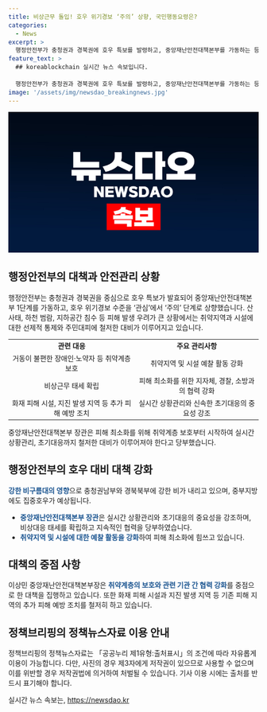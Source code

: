```yaml
---
title: 비상근무 돌입! 호우 위기경보 ‘주의’ 상향, 국민행동요령은?
categories:
  - News
excerpt: >
  행정안전부가 충청권과 경북권에 호우 특보를 발령하고, 중앙재난안전대책본부를 가동하는 등 대비조치를 강화했습니다. 강수로 인한 산사태와 침수에 대비하기 위해 취약지역과 시설에 선제적 통제와 주민대피 철저를 기할 방침이며, 재난안전관리본부장은 특히 취약계층의 보호와 실시간 위험정보 공유를 강조했습니다. 또한, 화재 피해 시설과 지진 발생 지역 등에서 추가 피해가 발생하지 않도록 예방 조치를 철저히 할 예정입니다. 이번 호우로 인한 피해 최소화를 위해 신속한 대응이 중요하다고 당부했습니다. (출처: 정책브리핑)
feature_text: >
  ## koreablockchain 실시간 뉴스 속보입니다.

  행정안전부가 충청권과 경북권에 호우 특보를 발령하고, 중앙재난안전대책본부를 가동하는 등 대비조치를 강화했습니다. 강수로 인한 산사태와 침수에 대비하기 위해 취약지역과 시설에 선제적 통제와 주민대피 철저를 기할 방침이며, 재난안전관리본부장은 특히 취약계층의 보호와 실시간 위험정보 공유를 강조했습니다. 또한, 화재 피해 시설과 지진 발생 지역 등에서 추가 피해가 발생하지 않도록 예방 조치를 철저히 할 예정입니다. 이번 호우로 인한 피해 최소화를 위해 신속한 대응이 중요하다고 당부했습니다. (출처: 정책브리핑)
image: '/assets/img/newsdao_breakingnews.jpg'
---
```


<p><img src="/assets/img/newsdao_breakingnews.jpg" alt="koreablockchain 속보" /></p>

<h2 data-ke-size="size26">행정안전부의 대책과 안전관리 상황</h2>

<p data-ke-size="size16">행정안전부는 충청권과 경북권을 중심으로 호우 특보가 발효되어 중앙재난안전대책본부 1단계를 가동하고, 호우 위기경보 수준을 ‘관심’에서 ‘주의’ 단계로 상향했습니다. 산사태, 하천 범람, 지하공간 침수 등 피해 발생 우려가 큰 상황에서는 취약지역과 시설에 대한 선제적 통제와 주민대피에 철저한 대비가 이루어지고 있습니다.</p>

<table>
  <tr>
    <td style="text-align: center; height: 17px;"><b>관련 대응</b></td>
    <td style="text-align: center; height: 17px;"><b>주요 관리사항</b></td>
  </tr>
  <tr>
    <td style="text-align: center; height: 17px;">거동이 불편한 장애인·노약자 등 취약계층 보호</td>
    <td style="text-align: center; height: 17px;">취약지역 및 시설 예찰 활동 강화</td>
  </tr>
  <tr>
    <td style="text-align: center; height: 17px;">비상근무 태세 확립</td>
    <td style="text-align: center; height: 17px;">피해 최소화를 위한 지자체, 경찰, 소방과의 협력 강화</td>
  </tr>
  <tr>
    <td style="text-align: center; height: 17px;">화재 피해 시설, 지진 발생 지역 등 추가 피해 예방 조치</td>
    <td style="text-align: center; height: 17px;">실시간 상황관리와 신속한 초기대응의 중요성 강조</td>
  </tr>
</table>

<p data-ke-size="size16">중앙재난안전대책본부 장관은 피해 최소화를 위해 취약계층 보호부터 시작하여 실시간 상황관리, 초기대응까지 철저한 대비가 이루어져야 한다고 당부했습니다.</p>

<h2 data-ke-size="size26">행정안전부의 호우 대비 대책 강화</h2>

<p data-ke-size="size16"><b><span style="color: #1a5490;">강한 비구름대의 영향</span></b>으로 충청권남부와 경북북부에 강한 비가 내리고 있으며, 중부지방에도 집중호우가 예상됩니다.</p>

<ul>
  <li><b><span style="color: #1a5490;">중앙재난안전대책본부 장관</span></b>은 실시간 상황관리와 초기대응의 중요성을 강조하며, 비상대응 태세를 확립하고 지속적인 협력을 당부하였습니다.</li>
  <li><b><span style="color: #1a5490;">취약지역 및 시설에 대한 예찰 활동을 강화</span></b>하여 피해 최소화에 힘쓰고 있습니다.</li>
</ul>

<h2 data-ke-size="size26">대책의 중점 사항</h2>

<p data-ke-size="size16">이상민 중앙재난안전대책본부장은 <b><span style="color: #1a5490;">취약계층의 보호와 관련 기관 간 협력 강화</span></b>를 중점으로 한 대책을 집행하고 있습니다. 또한 화재 피해 시설과 지진 발생 지역 등 기존 피해 지역의 추가 피해 예방 조치를 철저히 하고 있습니다.</p>

<h2 data-ke-size="size26">정책브리핑의 정책뉴스자료 이용 안내</h2>

<p data-ke-size="size16">정책브리핑의 정책뉴스자료는 「공공누리 제1유형:출처표시」의 조건에 따라 자유롭게 이용이 가능합니다. 다만, 사진의 경우 제3자에게 저작권이 있으므로 사용할 수 없으며 이를 위반할 경우 저작권법에 의거하여 처벌될 수 있습니다. 기사 이용 시에는 출처를 반드시 표기해야 합니다.</p>
실시간 뉴스 속보는, <a href="https://newsdao.kr" rel="dofollow">https://newsdao.kr</a>


